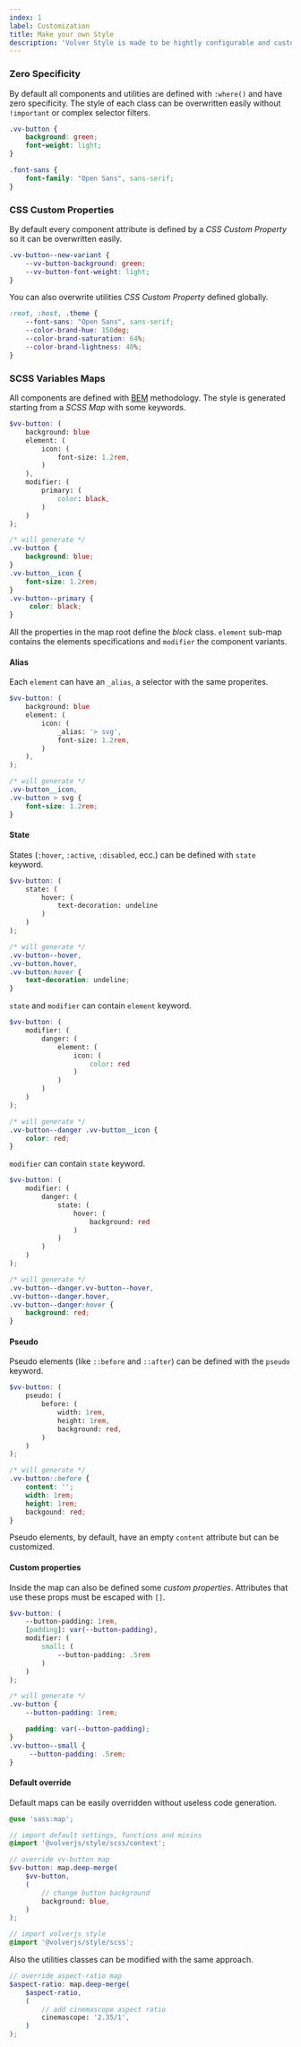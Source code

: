 ```yaml
---
index: 1
label: Customization
title: Make your own Style
description: 'Volver Style is made to be hightly configurable and customizable. You can use both CSS custom properties or SCSS variables maps.'
---
```


### Zero Specificity
By default all components and utilities are defined with `:where()` and have zero specificity.
The style of each class can be overwritten easily without `!important` or complex selector filters.


```css
.vv-button {
    background: green;
    font-weight: light;
}

.font-sans {
    font-family: "Open Sans", sans-serif;
}
```

### CSS Custom Properties
By default every component attribute is defined by a *CSS Custom Property* so it can be overwritten easily. 

```css
.vv-button--new-variant {
    --vv-button-background: green;
    --vv-button-font-weight: light;
}
```

You can also overwrite utilities *CSS Custom Property* defined globally.

```css
:root, :host, .theme {
    --font-sans: "Open Sans", sans-serif;
    --color-brand-hue: 150deg;
    --color-brand-saturation: 64%;
    --color-brand-lightness: 40%;
}
```

### SCSS Variables Maps
All components are defined with [BEM](https://getbem.com/) methodology. The style is generated starting from a *SCSS Map* with some keywords.

```scss
$vv-button: (
    background: blue
    element: (
        icon: (
            font-size: 1.2rem,
        )
    ),
    modifier: (
        primary: (
            color: black,
        )
    )
);

/* will generate */
.vv-button { 
    background: blue;
}
.vv-button__icon {
    font-size: 1.2rem;
}
.vv-button--primary {
     color: black;
}
```

All the properties in the map root define the *block* class. 
`element` sub-map contains the elements specifications and `modifier` the component variants.

#### Alias
Each `element` can have an `_alias`, a selector with the same properites. 

```scss
$vv-button: (
    background: blue
    element: (
        icon: (
            _alias: '> svg',
            font-size: 1.2rem,
        )
    ),
);

/* will generate */
.vv-button__icon, 
.vv-button > svg {
    font-size: 1.2rem;
}
```

#### State

States (`:hover`, `:active`, `:disabled`, ecc.) can be defined with `state` keyword.

```scss
$vv-button: (
    state: (
        hover: (
            text-decoration: undeline
        )
    )
);

/* will generate */
.vv-button--hover, 
.vv-button.hover, 
.vv-button:hover { 
    text-decoration: undeline;
}
```

`state` and `modifier` can contain `element` keyword. 

```scss
$vv-button: (
    modifier: (
        danger: (
            element: (
                icon: (
                    color: red
                )
            )
        )
    )
);

/* will generate */
.vv-button--danger .vv-button__icon {
    color: red;
}
```

`modifier` can contain `state` keyword. 

```scss
$vv-button: (
    modifier: (
        danger: (
            state: (
                hover: (
                    background: red
                )
            )
        )
    )
);

/* will generate */
.vv-button--danger.vv-button--hover, 
.vv-button--danger.hover, 
.vv-button--danger:hover { 
    background: red;
}
```

#### Pseudo
Pseudo elements (like `::before` and `::after`) can be defined with the `pseudo` keyword.

```scss
$vv-button: (
    pseudo: (
        before: (
            width: 1rem,
            height: 1rem,
            background: red,
        )
    )
);

/* will generate */
.vv-button::before {
    content: '';
    width: 1rem;
    height: 1rem;
    backgound: red;
} 
```

Pseudo elements, by default, have an empty `content` attribute but can be customized.

#### Custom properties
Inside the map can also be defined some *custom properties*. Attributes that use these props must be escaped with `[]`.

```scss
$vv-button: (
    --button-padding: 1rem,
    [padding]: var(--button-padding),
    modifier: (
        small: (
            --button-padding: .5rem
        )
    )
);

/* will generate */
.vv-button {
    --button-padding: 1rem;

    padding: var(--button-padding);
}
.vv-button--small {
     --button-padding: .5rem;
}
```

#### Default override
Default maps can be easily overridden without useless code generation.

```scss
@use 'sass:map';

// import default settings, functions and mixins
@import '@volverjs/style/scss/context';

// override vv-button map
$vv-button: map.deep-merge(
	$vv-button,
	(
		// change button background
		background: blue,
	)
);

// import volverjs style
@import '@volverjs/style/scss';
```

Also the utilities classes can be modified with the same approach. 

```scss
// override aspect-ratio map
$aspect-ratio: map.deep-merge(
	$aspect-ratio,
	(
		// add cinemascope aspect ratio
		cinemascope: '2.35/1',
	)
);
```